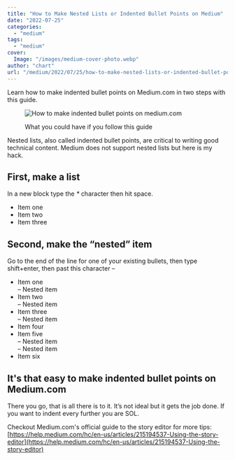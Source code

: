 ```yaml
---
title: "How to Make Nested Lists or Indented Bullet Points on Medium"
date: "2022-07-25"
categories: 
  - "medium"
tags: 
  - "medium"
cover:
  Image: "/images/medium-cover-photo.webp"
author: "chart"
url: "/medium/2022/07/25/how-to-make-nested-lists-or-indented-bullet-points-on-medium/"
---
```


Learn how to make indented bullet points on Medium.com in two steps with this guide.

<figure>

![How to make indented bullet points on medium.com](/images/indented_bulleted_list.webp)

<figcaption>

What you could have if you follow this guide

</figcaption>

</figure>

Nested lists, also called indented bullet points, are critical to writing good technical content. Medium does not support nested lists but here is my hack.

## First, make a list

In a new block type the _\*_ character then hit space.

- Item one
- Item two
- Item three

## Second, make the “nested” item

Go to the end of the line for one of your existing bullets, then type shift+enter, then past this character –

- Item one  
    – Nested item
- Item two  
    – Nested item
- Item three  
    – Nested item
- Item four
- Item five  
    – Nested item  
    – Nested item
- Item six

## It's that easy to make indented bullet points on Medium.com

There you go, that is all there is to it. It’s not ideal but it gets the job done. If you want to indent every further you are SOL.

Checkout Medium.com's official guide to the story editor for more tips: [https://help.medium.com/hc/en-us/articles/215194537-Using-the-story-editor](https://help.medium.com/hc/en-us/articles/215194537-Using-the-story-editor)
